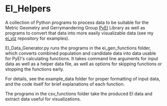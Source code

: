 # EI_Helpers

A collection of Python programs to process data to be suitable for the Metric Geometry and Gerrymandering Group [PyEI](https://github.com/mggg/ecological-inference) Library as well as programs to convert that data into more easily visualizable data (see my [ei_viz](https://github.com/CameronG-11/ei_viz) repository for examples).

EI_Data_Generator.py runs the programs in the ei_gen_functions folder, which converts combined population and candidate data into data usable for PyEI's calculating functions. It takes command line arguments for input data as well as a helper data file, as well as options for skipping functions or stopping the functions early. 

For details, see the example_data folder for proper formatting of input data, and the code itself for brief explanations of each function.

The programs in the csv_functions folder take the produced EI data and extract data useful for visualizations. 
